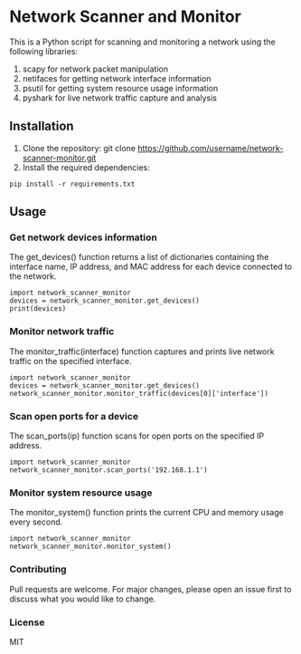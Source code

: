# Network Scanner and Monitor

This is a Python script for scanning and monitoring a network using the following libraries:

1. scapy for network packet manipulation
2. netifaces for getting network interface information
3. psutil for getting system resource usage information
4. pyshark for live network traffic capture and analysis

## Installation

1. Clone the repository: git clone https://github.com/username/network-scanner-monitor.git
2. Install the required dependencies: 

`pip install -r requirements.txt`

## Usage
### Get network devices information

The get_devices() function returns a list of dictionaries containing the interface name, IP address, and MAC address for each device connected to the network.

```
import network_scanner_monitor
devices = network_scanner_monitor.get_devices()
print(devices)
```

### Monitor network traffic

The monitor_traffic(interface) function captures and prints live network traffic on the specified interface.

```
import network_scanner_monitor
devices = network_scanner_monitor.get_devices()
network_scanner_monitor.monitor_traffic(devices[0]['interface'])
```

### Scan open ports for a device

The scan_ports(ip) function scans for open ports on the specified IP address.
```
import network_scanner_monitor
network_scanner_monitor.scan_ports('192.168.1.1')
```

### Monitor system resource usage

The monitor_system() function prints the current CPU and memory usage every second.
```
import network_scanner_monitor
network_scanner_monitor.monitor_system()
```

### Contributing

Pull requests are welcome. For major changes, please open an issue first to discuss what you would like to change.

### License

MIT
